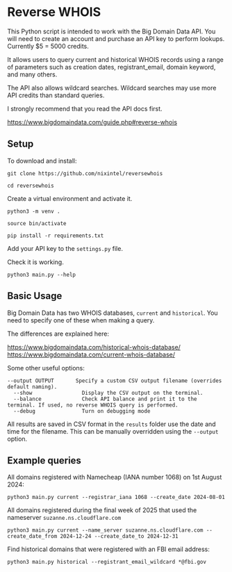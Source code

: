 # Reverse WHOIS

This Python script is intended to work with the Big Domain Data API. You will need to create an account and purchase an API key to perform lookups. Currently $5 = 5000 credits.

It allows users to query current and historical WHOIS records using a range of parameters such as creation dates, registrant_email, domain keyword, and many others.

The API also allows wildcard searches. Wildcard searches may use more API credits than standard queries.

I strongly recommend that you read the API docs first. 

https://www.bigdomaindata.com/guide.php#reverse-whois

## Setup

To download and install:

`git clone https://github.com/nixintel/reversewhois`

`cd reversewhois`

Create a virtual environment and activate it.

`python3 -m venv .`

`source bin/activate`

`pip install -r requirements.txt`

Add your API key to the `settings.py` file. 

Check it is working.

`python3 main.py --help`


## Basic Usage

Big Domain Data has two WHOIS databases, `current` and `historical`. You need to specify one of these when making a query.

The differences are explained here:

https://www.bigdomaindata.com/historical-whois-database/
https://www.bigdomaindata.com/current-whois-database/

Some other useful options:

```
--output OUTPUT       Specify a custom CSV output filename (overrides default naming).
  --show                Display the CSV output on the terminal.
  --balance             Check API balance and print it to the terminal. If used, no reverse WHOIS query is performed.
  --debug               Turn on debugging mode
```

All results are saved in CSV format in the `results` folder use the date and time for the filename. This can be manually overridden using the `--output` option.

## Example queries

All domains registered with Namecheap (IANA number 1068) on 1st August 2024:

`python3 main.py current --registrar_iana 1068 --create_date 2024-08-01`

All domains registered during the final week of 2025 that used the nameserver `suzanne.ns.cloudflare.com`

`python3 main.py current --name_server suzanne.ns.cloudflare.com --create_date_from 2024-12-24 --create_date_to 2024-12-31`

Find historical domains that were registered with an FBI email address:

`python3 main.py historical --registrant_email_wildcard *@fbi.gov`
